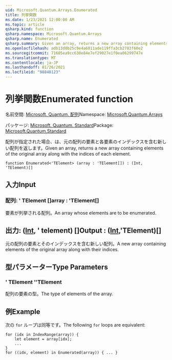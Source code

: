 ```yaml
---
uid: Microsoft.Quantum.Arrays.Enumerated
title: 列挙関数
ms.date: 1/23/2021 12:00:00 AM
ms.topic: article
qsharp.kind: function
qsharp.namespace: Microsoft.Quantum.Arrays
qsharp.name: Enumerated
qsharp.summary: Given an array, returns a new array containing elements of the original array along with the indices of each element.
ms.openlocfilehash: adb13d8b25c9e4a6011ade119ffa3cb2783f60e2
ms.sourcegitcommit: 71605ea9cc630e84e7ef29027e1f0ea06299747e
ms.translationtype: MT
ms.contentlocale: ja-JP
ms.lasthandoff: 01/26/2021
ms.locfileid: "98848123"
---
```

# <a name="enumerated-function"></a><span data-ttu-id="92c5b-102">列挙関数</span><span class="sxs-lookup"><span data-stu-id="92c5b-102">Enumerated function</span></span>

<span data-ttu-id="92c5b-103">名前空間: [Microsoft. Quantum. 配列](xref:Microsoft.Quantum.Arrays)</span><span class="sxs-lookup"><span data-stu-id="92c5b-103">Namespace: [Microsoft.Quantum.Arrays](xref:Microsoft.Quantum.Arrays)</span></span>

<span data-ttu-id="92c5b-104">パッケージ: [Microsoft. Quantum. Standard](https://nuget.org/packages/Microsoft.Quantum.Standard)</span><span class="sxs-lookup"><span data-stu-id="92c5b-104">Package: [Microsoft.Quantum.Standard](https://nuget.org/packages/Microsoft.Quantum.Standard)</span></span>


<span data-ttu-id="92c5b-105">配列が指定された場合、は、元の配列の要素と各要素のインデックスを含む新しい配列を返します。</span><span class="sxs-lookup"><span data-stu-id="92c5b-105">Given an array, returns a new array containing elements of the original array along with the indices of each element.</span></span>

```qsharp
function Enumerated<'TElement> (array : 'TElement[]) : (Int, 'TElement)[]
```


## <a name="input"></a><span data-ttu-id="92c5b-106">入力</span><span class="sxs-lookup"><span data-stu-id="92c5b-106">Input</span></span>

### <a name="array--telement"></a><span data-ttu-id="92c5b-107">配列: ' TElement []</span><span class="sxs-lookup"><span data-stu-id="92c5b-107">array : 'TElement[]</span></span>

<span data-ttu-id="92c5b-108">要素が列挙される配列。</span><span class="sxs-lookup"><span data-stu-id="92c5b-108">An array whose elements are to be enumerated.</span></span>



## <a name="output--inttelement"></a><span data-ttu-id="92c5b-109">出力: ([Int](xref:microsoft.quantum.lang-ref.int), ' telement) []</span><span class="sxs-lookup"><span data-stu-id="92c5b-109">Output : ([Int](xref:microsoft.quantum.lang-ref.int),'TElement)[]</span></span>

<span data-ttu-id="92c5b-110">元の配列の要素とそのインデックスを含む新しい配列。</span><span class="sxs-lookup"><span data-stu-id="92c5b-110">A new array containing elements of the original array along with their indices.</span></span>

## <a name="type-parameters"></a><span data-ttu-id="92c5b-111">型パラメーター</span><span class="sxs-lookup"><span data-stu-id="92c5b-111">Type Parameters</span></span>

### <a name="telement"></a><span data-ttu-id="92c5b-112">' TElement '</span><span class="sxs-lookup"><span data-stu-id="92c5b-112">'TElement</span></span>

<span data-ttu-id="92c5b-113">配列の要素の型。</span><span class="sxs-lookup"><span data-stu-id="92c5b-113">The type of elements of the array.</span></span>

## <a name="example"></a><span data-ttu-id="92c5b-114">例</span><span class="sxs-lookup"><span data-stu-id="92c5b-114">Example</span></span>

<span data-ttu-id="92c5b-115">次の `for` ループは同等です。</span><span class="sxs-lookup"><span data-stu-id="92c5b-115">The following `for` loops are equivalent:</span></span>

```qsharp
for (idx in IndexRange(array)) {
    let element = array[idx];
    ...
}
for ((idx, element) in Enumerated(array)) { ... }
```